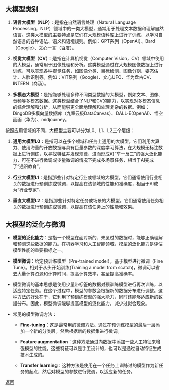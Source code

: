 ## 大模型类别

1. **语言大模型（NLP）**：是指在自然语言处理（Natural Language Processing，NLP）领域中的一类大模型，通常用于处理文本数据和理解自然语言。这类大模型的主要特点是它们在大规模语料库上进行了训练，以学习自然语言的各种语法、语义和语境规则。例如：GPT系列（OpenAI）、Bard（Google）、文心一言（百度）。

2. **视觉大模型（CV）**：是指在计算机视觉（Computer Vision，CV）领域中使用的大模型，通常用于图像处理和分析。这类模型通过在大规模图像数据上进行训练，可以实现各种视觉任务，如图像分类、目标检测、图像分割、姿态估计、人脸识别等。例如：VIT系列（Google）、文心UFO、华为盘古CV、INTERN（商汤）。

3. **多模态大模型**：是指能够处理多种不同类型数据的大模型，例如文本、图像、音频等多模态数据。这类模型结合了NLP和CV的能力，以实现对多模态信息的综合理解和分析，从而能够更全面地理解和处理复杂的数据。例如：DingoDB多模向量数据库（九章云极DataCanvas）、DALL-E(OpenAI)、悟空画画（华为）、midjourney。

按照应用领域的不同，大模型主要可以分为L0、L1、L2三个层级：

1. **通用大模型L0**：是指可以在多个领域和任务上通用的大模型。它们利用大算力、使用海量的开放数据与具有巨量参数的深度学习算法，在大规模无标注数据上进行训练，以寻找特征并发现规律，进而形成可“举一反三”的强大泛化能力，可在不进行微调或少量微调的情况下完成多场景任务，相当于AI完成了“通识教育”。

2. **行业大模型L1**：是指那些针对特定行业或领域的大模型。它们通常使用行业相关的数据进行预训练或微调，以提高在该领域的性能和准确度，相当于AI成为“行业专家”。

3. **垂直大模型L2**：是指那些针对特定任务或场景的大模型。它们通常使用任务相关的数据进行预训练或微调，以提高在该任务上的性能和效果。

## 大模型的泛化与微调

- **模型的泛化能力**：是指一个模型在面对新的、未见过的数据时，能够正确理解和预测这些数据的能力。在机器学习和人工智能领域，模型的泛化能力是评估模型性能的重要指标之一。

- **模型微调**：给定预训练模型（Pre-trained model），基于模型进行微调（Fine Tune）。相对于从头开始训练(Training a model from scatch)，微调可以省去大量计算资源和计算时间，提高计算效率，甚至提高准确率。

- 模型微调的基本思想是使用少量带标签的数据对预训练模型进行再次训练，以适应特定任务。在这个过程中，模型的参数会根据新的数据分布进行调整。这种方法的好处在于，它利用了预训练模型的强大能力，同时还能够适应新的数据分布。因此，模型微调能够提高模型的泛化能力，减少过拟合现象。

- 常见的模型微调方法：
    - **Fine-tuning**：这是最常用的微调方法。通过在预训练模型的最后一层添加一个新的分类层，然后根据新的数据集进行微调。
    
    - **Feature augmentation**：这种方法通过向数据中添加一些人工特征来增强模型的性能。这些特征可以是手工设计的，也可以是通过自动特征生成技术生成的。
    
    - **Transfer learning**：这种方法是使用在一个任务上训练过的模型作为新任务的起点，然后对模型的参数进行微调，以适应新的任务。

[返回](index.md)